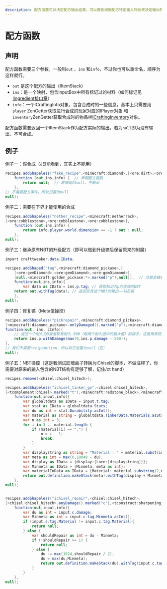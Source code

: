 ```yaml
---
description: 配方函数可以决定配方输出结果，可以做到根据配方特定输入物品来决定输出物品将是怎样，还可以为配方是否能使用添加条件！
---
```


# 配方函数

## 声明

配方函数需要三个参数，一般叫`out` 、`ins` 和`info`，不过你也可以重命名，顺序为这样就行。

* `out` 是这个配方的输出（IItemStack\)
* `ins`：是一个映射，包含inputBox中所有标记过的材料（如何标记见[IIngredient接口章](https://youyi580.gitbook.io/zentutorial/advanced/iingredient)）
* `info`：一个ICraftingInfo对象，包含合成时的一些信息，基本上只需要用`player` ZenGetter获取进行合成的玩家对应的IPlayer对象 和`inventory`ZenGetter获取合成时的物品栏[ICraftingInventory](https://docs.blamejared.com/1.12/en/Vanilla/Recipes/Crafting/ICraftingInventory/)对象。

配方函数需要返回一个IItemStack作为配方实际的输出。若为`null`即为没有输出，不可合成。

## 例子

例子一：假合成（JEI能看到，其实上不能用）

```csharp
recipes.addShapeless("fake_recipe",<minecraft:diamond>,[<ore:dirt>,<ore:dirt>,<ore:dirt>],
    function (out,ins,info) {  // 声明配方函数
        return null;  // 直接返回null，不输出
    },
// 不需要配方事件，所以设置为null
null);
```

例子二：需要在下界才能使用的合成

```csharp
recipes.addShapeless("nether_recipe",<minecraft:netherrack>,
[<ore:cobblestone>,<ore:cobblestone>,<ore:cobblestone>],
    function (out,ins,info) { 
        return info.player.world.dimension == -1 ? out : null; 
    },
null);
```

例子三：继承原有NBT的升级配方（即可以做到升级镐后保留原来的附魔）

```csharp
import crafttweaker.data.IData;

recipes.addShaped("tag",<minecraft:diamond_pickaxe>,[
    [<ore:gemDiamond>,<ore:gemDiamond>,<ore:gemDiamond>],
    [null,<minecraft:golden_pickaxe:*>.marked("p"),null]],  // 注意金镐被标记了
    function(out,ins,info){
        var data as IData = ins.p.tag; // 获取标记为p的金镐的NBT
    return out.withTag(data); // 返回包含这个NBT的输出——钻石镐
    },
null);
```

例子四：修复镐（Meta值操控）

```csharp
recipes.addShapeless("pickrepair",<minecraft:diamond_pickaxe>,
[<minecraft:diamond_pickaxe>.onlyDamaged().marked("p"),<minecraft:diamond>],
function(out, ins, cInfo){
    // 返回一个耐久为0或者现有耐久-500（取两个耐久值中的最大值）的镐子。这是用来防止负的耐久值。
    return ins.p.withDamage(max(0,ins.p.damage - 500));
},
// 我们不需要recipeAction，所以将它设置为null（空）
null);
```

例子五：NBT操控（这是我测试匠魂凿子转换为iChisel的脚本，不做注释了，你需要对原来的输入包含的NBT结构有足够了解，记住/ct hand）

```csharp
recipes.remove(<chisel:chisel_hitech>);

recipes.addShapeless("ichisel_tinker_go",<chisel:chisel_hitech>,
[<tcomplement:chisel>.marked("t"),<minecraft:redstone_block>,<minecraft:emerald>],
    function(out,input,info){
        var globaltdata as IData = input.t.tag;
        var stat as IData = globaltdata.Stats;
        var du as int = stat.Durability.asInt();
        var material as string = globaltdata.TinkerData.Materials.asString();
        var n as int = 3;
        for i in 3 .. material.length {
            if (material[i] == ",") {
                n = i - 1;
                break;
            }
        }
        var displaystring as string = "Material : " + material.substring(2,n);
        var meta as int = max(0,10049 - du);
        var display as IData = {display:{Lore:[displaystring]}};
        var Minmeta as IData = {Minmeta: meta as int};
        var materialInData as IData = {Material: material.substring(2,n)};
        return out.definition.makeStack(meta).withTag(display + Minmeta + materialInData);
    },
null);


recipes.addShapeless("ichisel_repair",<chisel:chisel_hitech>,
[<chisel:chisel_hitech>.anyDamage().marked("c"),<tconstruct:sharpening_kit>.marked("s")],
    function(out,input,info){
        var du as int = input.c.damage;
        var Minmeta as int = input.c.tag.Minmeta.asInt();
        if (input.s.tag.Material != input.c.tag.Material){
            return null;
        } else {
            var shouldRepair as int = du - Minmeta;
            if (!shouldRepair >= 1) {
                return null;
            } else {
                du -= max(1024,shouldRepair / 2);
                du = max(du,Minmeta);
                return out.definition.makeStack(du).withTag(input.c.tag);
            }
        }
    },
null);
```

